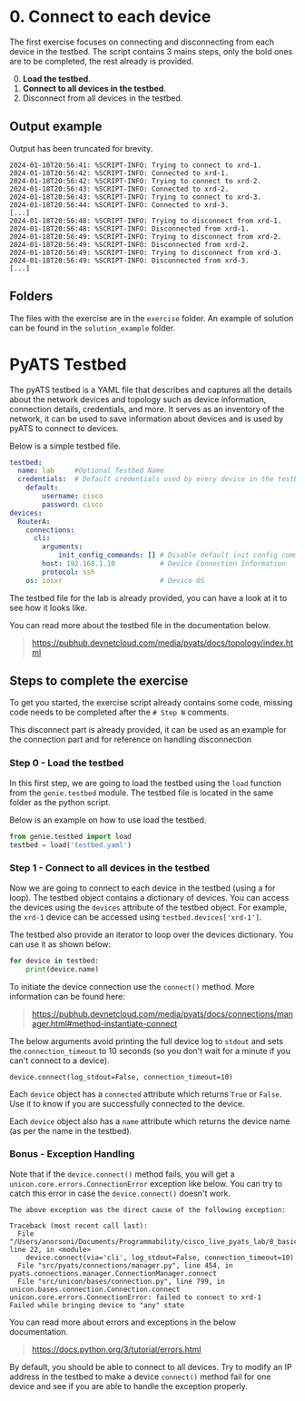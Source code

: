 # 0. Connect to each device

The first exercise focuses on connecting and disconnecting from each device in the testbed. 
The script contains 3 mains steps, only the bold ones are to be completed, the rest already is provided.

0. **Load the testbed**.
1. **Connect to all devices in the testbed**.
2. Disconnect from all devices in the testbed.

## Output example

Output has been truncated for brevity.

```2023-10-26T11:55:25:
2024-01-18T20:56:41: %SCRIPT-INFO: Trying to connect to xrd-1.
2024-01-18T20:56:42: %SCRIPT-INFO: Connected to xrd-1.
2024-01-18T20:56:42: %SCRIPT-INFO: Trying to connect to xrd-2.
2024-01-18T20:56:43: %SCRIPT-INFO: Connected to xrd-2.
2024-01-18T20:56:43: %SCRIPT-INFO: Trying to connect to xrd-3.
2024-01-18T20:56:44: %SCRIPT-INFO: Connected to xrd-3.
[...]
2024-01-18T20:56:48: %SCRIPT-INFO: Trying to disconnect from xrd-1.
2024-01-18T20:56:48: %SCRIPT-INFO: Disconnected from xrd-1.
2024-01-18T20:56:49: %SCRIPT-INFO: Trying to disconnect from xrd-2.
2024-01-18T20:56:49: %SCRIPT-INFO: Disconnected from xrd-2.
2024-01-18T20:56:49: %SCRIPT-INFO: Trying to disconnect from xrd-3.
2024-01-18T20:56:49: %SCRIPT-INFO: Disconnected from xrd-3.
[...]
```

## Folders

The files with the exercise are in the `exercise` folder. An example of solution can be found in the `solution_example` folder.

# PyATS Testbed

The pyATS testbed is a YAML file that describes and captures all the details about the network devices and topology such as device information, connection details, credentials, and more.
It serves as an inventory of the network, it can be used to save information about devices and is used by pyATS to connect to devices.

Below is a simple testbed file.

``` yaml   
testbed:
  name: lab     #Optional Testbed Name
  credentials:  # Default credentials used by every device in the testbed
    default:             
        username: cisco
        password: cisco    
devices:
  RouterA:     
    connections:
      cli:
        arguments:                      
            init_config_commands: [] # Disable default init config commands such as 'logging console disable'
        host: 192.168.1.10           # Device Connection Information
        protocol: ssh
    os: iosxr                        # Device OS
```

The testbed file for the lab is already provided, you can have a look at it to see how it looks like.

You can read more about the testbed file in the documentation below.

>https://pubhub.devnetcloud.com/media/pyats/docs/topology/index.html

## Steps to complete the exercise

To get you started, the exercise script already contains some code, missing code needs to be completed after the `# Step N` comments.

This disconnect part is already provided, it can be used as an example for the connection part and for reference on handling disconnection

### Step 0 - Load the testbed

In this first step, we are going to load the testbed using the `load` function from the `genie.testbed` module. 
The testbed file is located in the same folder as the python script.

Below is an example on how to use load the testbed.

```python
from genie.testbed import load
testbed = load('testbed.yaml')
```


### Step 1 - Connect to all devices in the testbed

Now we are going to connect to each device in the testbed (using a for loop). The testbed object contains a dictionary of devices.
You can access the devices using the `devices` attribute of the testbed object. For example, the `xrd-1` device can be accessed using `testbed.devices['xrd-1']`.

The testbed also provide an iterator to loop over the devices dictionary. You can use it as shown below:

```python
for device in testbed:
    print(device.name)
```

To initiate the device connection use the `connect()` method. More information can be found here:

> https://pubhub.devnetcloud.com/media/pyats/docs/connections/manager.html#method-instantiate-connect

The below arguments avoid printing the full device log to `stdout` and sets the `connection_timeout` to 10 seconds (so you don't wait for a minute if you can't connect to a device).

```
device.connect(log_stdout=False, connection_timeout=10)
```

Each `device` object has a `connected` attribute which returns `True` or `False`. Use it to know if you are successfully connected to the device.

Each `device` object also has a `name` attribute which returns the device name (as per the name in the testbed).

### Bonus - Exception Handling

Note that if the `device.connect()` method fails, you will get a `unicon.core.errors.ConnectionError` exception like below. You can try to catch this error in case the `device.connect()` doesn't work.

```
The above exception was the direct cause of the following exception:

Traceback (most recent call last):
  File "/Users/anorsoni/Documents/Programmability/cisco_live_pyats_lab/0_basic_interactions/0_connect/sample_solution/0_connect.py", line 22, in <module>
    device.connect(via='cli', log_stdout=False, connection_timeout=10)
  File "src/pyats/connections/manager.py", line 454, in pyats.connections.manager.ConnectionManager.connect
  File "src/unicon/bases/connection.py", line 799, in unicon.bases.connection.Connection.connect
unicon.core.errors.ConnectionError: failed to connect to xrd-1
Failed while bringing device to "any" state
```

You can read more about errors and exceptions in the below documentation.

> https://docs.python.org/3/tutorial/errors.html

By default, you should be able to connect to all devices. Try to modify an IP address in the testbed to make a device `connect()` method fail for one device and see if you are able to handle the exception properly.